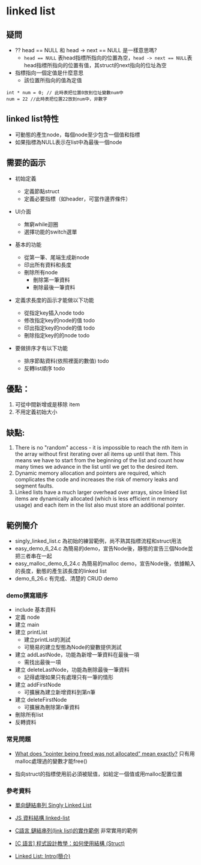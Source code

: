 # linked list

## 疑問
* ?? head == NULL 和 head -> next == NULL 是一樣意思嗎?
    * `head == NULL` 表head指標所指向的位置為空，`head -> next == NULL`表head指標所指向的位置有值，其struct的next指向的位址為空
* 指標指向一個定值是什麼意思
    * 該位置所指向的值為定值
```
int * num = 0; // 此時表把位置0放到位址變數num中
num = 22 //此時表把位置22放到num中，非數字
```

## linked list特性
* 可動態的產生node，每個node至少包含一個值和指標
* 如果指標為NULL表示在list中為最後一個node


## 需要的函示

* 初始定義
    * 定義節點struct
    * 定義必要指標（如header，可當作邊界條件）
* UI介面
    * 無窮while迴圈
    * 選擇功能的switch選單

* 基本的功能
    * 從第一筆、尾端生成新node
    * 印出所有資料和長度
    * 刪除所有node
		* 刪除第一筆資料
		* 刪除最後一筆資料

* 定義求長度的函示才能做以下功能
   * 從指定key插入node todo
   * 修改指定key的node的值 todo
   * 印出指定key的node的值 todo
   * 刪除指定key的的node todo

* 要做排序才有以下功能
    * 排序節點資料(依照裡面的數值) todo
    * 反轉list順序 todo



## 優點：
1. 可從中間新增或是移除 item
2. 不用定義初始大小

## 缺點:
1. There is no "random" access - it is impossible to reach the nth item in the array without first iterating over all items up until that item. This means we have to start from the beginning of the list and count how many times we advance in the list until we get to the desired item.
2. Dynamic memory allocation and pointers are required, which complicates the code and increases the risk of memory leaks and segment faults.
3. Linked lists have a much larger overhead over arrays, since linked list items are dynamically allocated (which is less efficient in memory usage) and each item in the list also must store an additional pointer.

## 範例簡介
* singly_linked_list.c 為初始的練習範例，尚不熟其指標流程和struct用法
* easy_demo_6_24.c 為簡易的demo，宣告Node後，靜態的宣告三個Node並把三者串在一起
* easy_malloc_demo_6_24.c 為簡易的malloc demo，宣告Node後，依據輸入的長度，動態的產生該長度的linked list
* demo_6_26.c 有完成、清楚的 CRUD demo


### demo撰寫順序
* include 基本資料
* 定義 node
* 建立 main
* 建立 printList
    * 建立printList的測試
    * 可簡易的建立型態為Node的變數提供測試
* 建立 addLastNode，功能為新增一筆資料在最後一項
    * 需找出最後一項
* 建立 deleteLastNode，功能為刪除最後一筆資料
    * 記得處理如果只有處理只有一筆的情形
* 建立 addFirstNode
    * 可擴展為建立新增資料到第n筆
* 建立 deleteFirstNode
    * 可擴展為刪除第n筆資料
* 刪除所有list
* 反轉資料

### 常見問題
* [What does “pointer being freed was not allocated” mean exactly?](https://stackoverflow.com/questions/13148119/what-does-pointer-being-freed-was-not-allocated-mean-exactly) 只有用malloc處理過的變數才能free()

* 指向struct的指標使用前必須被賦值，如給定一個值或用malloc配置位置

### 參考資料
* [單向鏈結串列 Singly Linked List](https://hackersir.gitbooks.io/c/content/Ch11/02_Singly_Linked_List_forC.html)
* [JS 資料結構 linked-list](https://medium.com/@nicehorse06/javascript-algorithms-linked-list-b0f80e49a5c6)
* [C語言 鏈結串列(link list)的實作範例](https://lakesd6531.pixnet.net/blog/post/329288496-c%E8%AA%9E%E8%A8%80-%E9%8F%88%E7%B5%90%E4%B8%B2%E5%88%97(link-list)%E7%9A%84%E5%AF%A6%E4%BD%9C%E7%AF%84%E4%BE%8B) 非常實用的範例

* [[C 語言] 程式設計教學：如何使用結構 (Struct)](https://michaelchen.tech/c-prog/struct/)
* [Linked List: Intro(簡介)](http://alrightchiu.github.io/SecondRound/linked-list-introjian-jie.html)
